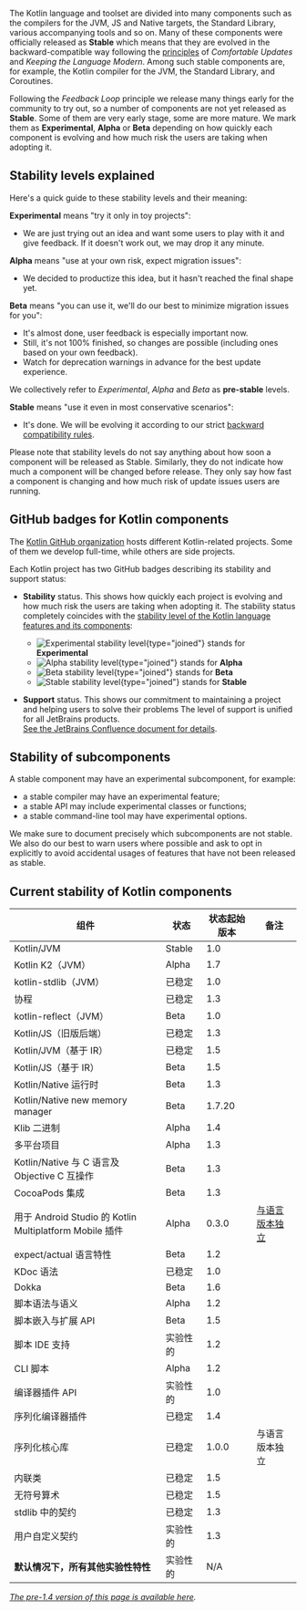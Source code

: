 [//]: # (title: Kotlin 各组件的稳定性)

The Kotlin language and toolset are divided into many components such as the compilers for the JVM, JS and Native targets, the Standard Library, various accompanying tools and so on.
Many of these components were officially released as **Stable** which means that they are evolved in the backward-compatible way following the [principles](kotlin-evolution.md) of _Comfortable Updates_ and _Keeping the Language Modern_.
Among such stable components are, for example, the Kotlin compiler for the JVM, the Standard Library, and Coroutines.

Following the _Feedback Loop_ principle we release many things early for the community to try out, so a number of components are not yet released as **Stable**.
Some of them are very early stage, some are more mature. We mark them as **Experimental**, **Alpha** or **Beta** depending on how quickly each component is evolving and how much risk the users are taking when adopting it. 

## Stability levels explained

Here's a quick guide to these stability levels and their meaning:

**Experimental** means "try it only in toy projects":
  * We are just trying out an idea and want some users to play with it and give feedback. If it doesn't work out, we may drop it any minute.

**Alpha** means "use at your own risk, expect migration issues": 
  * We decided to productize this idea, but it hasn't reached the final shape yet.

**Beta** means "you can use it, we'll do our best to minimize migration issues for you": 
  * It's almost done, user feedback is especially important now.
  * Still, it's not 100% finished, so changes are possible (including ones based on your own feedback).
  * Watch for deprecation warnings in advance for the best update experience.

We collectively refer to _Experimental_, _Alpha_ and _Beta_ as **pre-stable** levels.

<a name="stable"></a>
**Stable** means "use it even in most conservative scenarios":
  * It's done. We will be evolving it according to our strict [backward compatibility rules](https://kotlinfoundation.org/language-committee-guidelines/).

Please note that stability levels do not say anything about how soon a component will be released as Stable. Similarly, they do not indicate how much a component will be changed before release. They only say how fast a component is changing and how much risk of update issues users are running.

## GitHub badges for Kotlin components

The [Kotlin GitHub organization](https://github.com/Kotlin) hosts different Kotlin-related projects.
Some of them we develop full-time, while others are side projects.

Each Kotlin project has two GitHub badges describing its stability and support status:

* **Stability** status. This shows how quickly each project is evolving and how much risk the users are taking when adopting it.
  The stability status completely coincides with the [stability level of the Kotlin language features and its components](#stability-levels-explained):
    * ![Experimental stability level](https://kotl.in/badges/experimental.svg){type="joined"} stands for **Experimental**
    * ![Alpha stability level](https://kotl.in/badges/alpha.svg){type="joined"} stands for **Alpha**
    * ![Beta stability level](https://kotl.in/badges/beta.svg){type="joined"} stands for **Beta**
    * ![Stable stability level](https://kotl.in/badges/stable.svg){type="joined"} stands for **Stable**

* **Support** status. This shows our commitment to maintaining a project and helping users to solve their problems
  The level of support is unified for all JetBrains products.  
  [See the JetBrains Confluence document for details](https://confluence.jetbrains.com/display/ALL/JetBrains+on+GitHub).

## Stability of subcomponents

A stable component may have an experimental subcomponent, for example:
* a stable compiler may have an experimental feature;
* a stable API may include experimental classes or functions;
* a stable command-line tool may have experimental options.

We make sure to document precisely which subcomponents are not stable. We also do our best to warn users where possible and ask to opt in explicitly to avoid accidental usages of features that have not been released as stable.

## Current stability of Kotlin components

|**组件**|**状态**|**状态起始版本**|**备注**|
| --- | --- | -- | --- |
Kotlin/JVM|Stable|1.0| |
Kotlin K2（JVM）|Alpha|1.7| |
kotlin-stdlib（JVM）|已稳定|1.0| |
协程|已稳定|1.3| |
kotlin-reflect（JVM）|Beta|1.0| |
Kotlin/JS（旧版后端）|已稳定|1.3| |
Kotlin/JVM（基于 IR）|已稳定|1.5| |
Kotlin/JS（基于 IR）|Beta|1.5| |
Kotlin/Native 运行时|Beta|1.3| |
Kotlin/Native new memory manager|Beta|1.7.20| |
Klib 二进制|Alpha|1.4| |
多平台项目|Alpha|1.3| |
Kotlin/Native 与 C 语言及 Objective C 互操作|Beta|1.3| |
CocoaPods 集成|Beta|1.3| |
用于 Android Studio 的 Kotlin Multiplatform Mobile 插件|Alpha|0.3.0|[与语言版本独立](multiplatform-mobile-plugin-releases.md)
expect/actual 语言特性|Beta|1.2| |
KDoc 语法|已稳定|1.0| |
Dokka|Beta|1.6| |
脚本语法与语义|Alpha|1.2| |
脚本嵌入与扩展 API|Beta|1.5| |
脚本 IDE 支持|实验性的|1.2| |
CLI 脚本|Alpha|1.2| |
编译器插件 API|实验性的|1.0| |
序列化编译器插件|已稳定|1.4| |
序列化核心库|已稳定|1.0.0|与语言版本独立
内联类|已稳定|1.5| |
无符号算术|已稳定|1.5| |
stdlib 中的契约|已稳定|1.3| |
用户自定义契约|实验性的|1.3| |
**默认情况下，所有其他实验性特性**|实验性的|N/A| |

*[The pre-1.4 version of this page is available here](components-stability-pre-1.4.md).*
